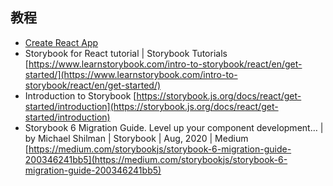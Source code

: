 ## 教程
- [Create React App](https://github.com/facebook/create-react-app)
- Storybook for React tutorial | Storybook Tutorials [https://www.learnstorybook.com/intro-to-storybook/react/en/get-started/](https://www.learnstorybook.com/intro-to-storybook/react/en/get-started/)
- Introduction to Storybook [https://storybook.js.org/docs/react/get-started/introduction](https://storybook.js.org/docs/react/get-started/introduction)
- Storybook 6 Migration Guide. Level up your component development… | by Michael Shilman | Storybook | Aug, 2020 | Medium [https://medium.com/storybookjs/storybook-6-migration-guide-200346241bb5](https://medium.com/storybookjs/storybook-6-migration-guide-200346241bb5)
